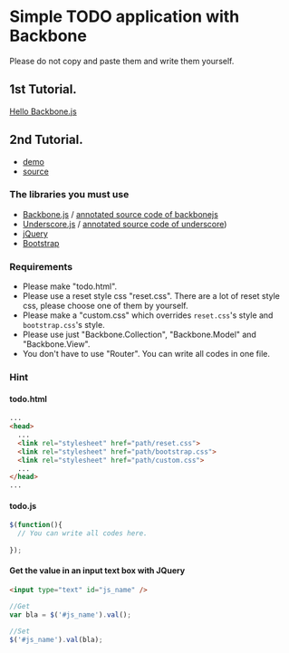 # Simple TODO application with Backbone

Please do not copy and paste them and write them yourself.

## 1st Tutorial.
[Hello Backbone.js](http://jasongiedymin.github.io/hello-backbonejs/)

## 2nd Tutorial.

* [demo](http://todomvc.com/examples/backbone/)
* [source](https://github.com/tastejs/todomvc/tree/gh-pages/examples/backbone)

### The libraries you must use

* [Backbone.js](http://backbonejs.org/) / [annotated source code of backbonejs](http://backbonejs.org/docs/backbone.html)
* [Underscore.js](http://underscorejs.org) / [annotated source code of underscore](http://underscorejs.org/docs/underscore.html))
* [jQuery](https://jquery.com/)
* [Bootstrap](http://getbootstrap.com/)

### Requirements

* Please make "todo.html".
* Please use a reset style css "reset.css". There are a lot of reset style css, please choose one of them by yourself.
* Please make a "custom.css" which overrides `reset.css`'s style and `bootstrap.css`'s style.
* Please use just "Backbone.Collection", "Backbone.Model" and "Backbone.View".
* You don't have to use "Router". You can write all codes in one file.

### Hint

#### todo.html

```html
...
<head>
  ...
  <link rel="stylesheet" href="path/reset.css">
  <link rel="stylesheet" href="path/bootstrap.css">
  <link rel="stylesheet" href="path/custom.css">
  ...
</head>
...
```

#### todo.js

```javascript
$(function(){
  // You can write all codes here.
　
});
```

#### Get the value in an input text box with JQuery

```html
<input type="text" id="js_name" />
```

```javascript
//Get
var bla = $('#js_name').val();

//Set
$('#js_name').val(bla);
```
